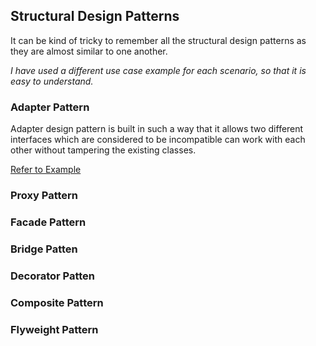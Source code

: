 

## Structural Design Patterns

It can be kind of tricky to remember all the structural design patterns as they are almost similar to one another.

_I have used a different use case example for each scenario, so that it is easy to understand._

### Adapter Pattern ###

Adapter design pattern is built in such a way that it allows two different interfaces which are considered to be 
incompatible can work with each other without tampering the existing classes.

[Refer to Example](AdapterExample.java)

### Proxy Pattern ###

### Facade Pattern ###

### Bridge Patten ###

### Decorator Patten ###

### Composite Pattern ###

### Flyweight Pattern ###
